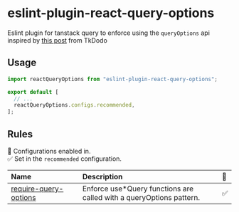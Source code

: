 # eslint-plugin-react-query-options

Eslint plugin for tanstack query to enforce using the `queryOptions` api inspired by [this post](https://tkdodo.eu/blog/the-query-options-api) from TkDodo

## Usage

```js
import reactQueryOptions from "eslint-plugin-react-query-options";

export default [
  // ...
  reactQueryOptions.configs.recommended,
];
```

## Rules

<!-- prettier-ignore-start -->
<!-- begin auto-generated rules list -->

💼 Configurations enabled in.\
✅ Set in the `recommended` configuration.

| Name                                                         | Description                                                         | 💼 |
| :----------------------------------------------------------- | :------------------------------------------------------------------ | :- |
| [require-query-options](docs/rules/require-query-options.md) | Enforce use*Query functions are called with a queryOptions pattern. | ✅  |

<!-- end auto-generated rules list -->
<!-- prettier-ignore-end -->
